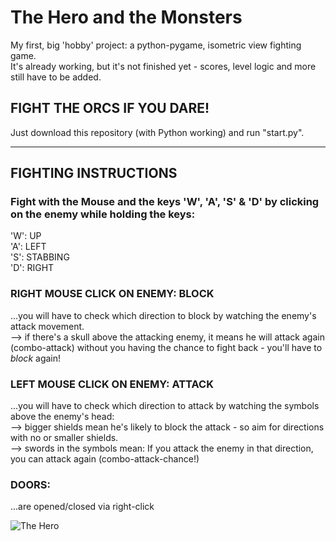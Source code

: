 # The Hero and the Monsters
My first, big 'hobby' project: a python-pygame, isometric view fighting game.  
It's already working, but it's not finished yet - scores, level logic and more still have to be added.

## FIGHT THE ORCS IF YOU DARE!
Just download this repository (with Python working) and run "start.py".  


***  


## FIGHTING INSTRUCTIONS  

  
### Fight with the Mouse and the keys 'W', 'A', 'S' & 'D' by clicking on the enemy while holding the keys:
'W': UP  
'A': LEFT  
'S': STABBING  
'D': RIGHT  


### RIGHT MOUSE CLICK ON ENEMY: BLOCK
...you will have to check which direction to block by watching the enemy's attack movement.  
--> if there's a skull above the attacking enemy, it means he will attack again (combo-attack) 
without you having the chance to fight back - you'll have to *block* again!  

### LEFT MOUSE CLICK ON ENEMY: ATTACK
...you will have to check which direction to attack by watching the symbols above the enemy's head:  
--> bigger shields mean he's likely to block the attack - so aim for directions with no or smaller shields.  
--> swords in the symbols mean: If you attack the enemy in that direction, you can attack again (combo-attack-chance!)  

### DOORS:
...are opened/closed via right-click  


![The Hero]()

